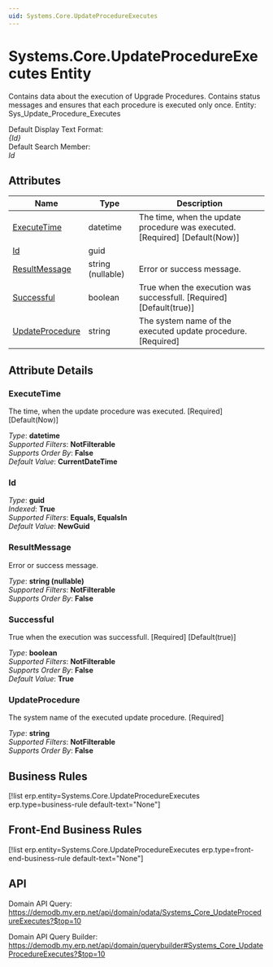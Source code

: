 ```yaml
---
uid: Systems.Core.UpdateProcedureExecutes
---
```

# Systems.Core.UpdateProcedureExecutes Entity

Contains data about the execution of Upgrade Procedures. Contains status messages and ensures that each procedure is executed only once. Entity: Sys_Update_Procedure_Executes

Default Display Text Format:  
_{Id}_  
Default Search Member:  
_Id_  

## Attributes

| Name | Type | Description |
| ---- | ---- | --- |
| [ExecuteTime](Systems.Core.UpdateProcedureExecutes.md#executetime) | datetime | The time, when the update procedure was executed. [Required] [Default(Now)] 
| [Id](Systems.Core.UpdateProcedureExecutes.md#id) | guid |  
| [ResultMessage](Systems.Core.UpdateProcedureExecutes.md#resultmessage) | string (nullable) | Error or success message. 
| [Successful](Systems.Core.UpdateProcedureExecutes.md#successful) | boolean | True when the execution was successfull. [Required] [Default(true)] 
| [UpdateProcedure](Systems.Core.UpdateProcedureExecutes.md#updateprocedure) | string | The system name of the executed update procedure. [Required] 


## Attribute Details

### ExecuteTime

The time, when the update procedure was executed. [Required] [Default(Now)]

_Type_: **datetime**  
_Supported Filters_: **NotFilterable**  
_Supports Order By_: **False**  
_Default Value_: **CurrentDateTime**  

### Id

_Type_: **guid**  
_Indexed_: **True**  
_Supported Filters_: **Equals, EqualsIn**  
_Default Value_: **NewGuid**  

### ResultMessage

Error or success message.

_Type_: **string (nullable)**  
_Supported Filters_: **NotFilterable**  
_Supports Order By_: **False**  

### Successful

True when the execution was successfull. [Required] [Default(true)]

_Type_: **boolean**  
_Supported Filters_: **NotFilterable**  
_Supports Order By_: **False**  
_Default Value_: **True**  

### UpdateProcedure

The system name of the executed update procedure. [Required]

_Type_: **string**  
_Supported Filters_: **NotFilterable**  
_Supports Order By_: **False**  



## Business Rules

[!list erp.entity=Systems.Core.UpdateProcedureExecutes erp.type=business-rule default-text="None"]

## Front-End Business Rules

[!list erp.entity=Systems.Core.UpdateProcedureExecutes erp.type=front-end-business-rule default-text="None"]

## API

Domain API Query:
<https://demodb.my.erp.net/api/domain/odata/Systems_Core_UpdateProcedureExecutes?$top=10>

Domain API Query Builder:
<https://demodb.my.erp.net/api/domain/querybuilder#Systems_Core_UpdateProcedureExecutes?$top=10>

